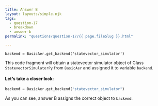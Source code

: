 ```yaml
---
title: Answer B
layout: layouts/simple.njk
tags:
  - question-17
  - breakdown
  - answer-b
permalink: "questions/question-17/{{ page.fileSlug }}.html"

---
```



`backend = BasicAer.get_backend('statevector_simulator')`

This code fragment will obtain a statevector simulator object of Class `StatevectorSimulatorPy` from `BasicAer` and assigned it to variable `backend`.

#### Let's take a closer look:


```python
backend = BasicAer.get_backend("statevector_simulator")
```

As you can see, answer B assigns the correct object to `backend`.